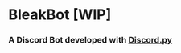 # BleakBot [WIP]

### A Discord Bot developed with [Discord.py](https://github.com/Rapptz/discord.py)


